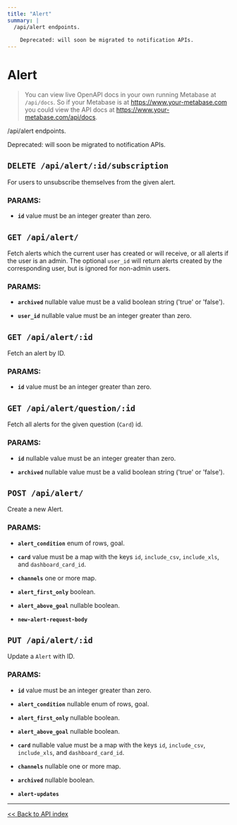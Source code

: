 ```yaml
---
title: "Alert"
summary: |
  /api/alert endpoints.
  
    Deprecated: will soon be migrated to notification APIs.
---
```


# Alert

> You can view live OpenAPI docs in your own running Metabase at `/api/docs`.
   So if your Metabase is at https://www.your-metabase.com you could view
   the API docs at https://www.your-metabase.com/api/docs.

/api/alert endpoints.

  Deprecated: will soon be migrated to notification APIs.

## `DELETE /api/alert/:id/subscription`

For users to unsubscribe themselves from the given alert.

### PARAMS:

-  **`id`** value must be an integer greater than zero.

## `GET /api/alert/`

Fetch alerts which the current user has created or will receive, or all alerts if the user is an admin.
  The optional `user_id` will return alerts created by the corresponding user, but is ignored for non-admin users.

### PARAMS:

-  **`archived`** nullable value must be a valid boolean string ('true' or 'false').

-  **`user_id`** nullable value must be an integer greater than zero.

## `GET /api/alert/:id`

Fetch an alert by ID.

### PARAMS:

-  **`id`** value must be an integer greater than zero.

## `GET /api/alert/question/:id`

Fetch all alerts for the given question (`Card`) id.

### PARAMS:

-  **`id`** nullable value must be an integer greater than zero.

-  **`archived`** nullable value must be a valid boolean string ('true' or 'false').

## `POST /api/alert/`

Create a new Alert.

### PARAMS:

-  **`alert_condition`** enum of rows, goal.

-  **`card`** value must be a map with the keys `id`, `include_csv`, `include_xls`, and `dashboard_card_id`.

-  **`channels`** one or more map.

-  **`alert_first_only`** boolean.

-  **`alert_above_goal`** nullable boolean.

-  **`new-alert-request-body`**

## `PUT /api/alert/:id`

Update a `Alert` with ID.

### PARAMS:

-  **`id`** value must be an integer greater than zero.

-  **`alert_condition`** nullable enum of rows, goal.

-  **`alert_first_only`** nullable boolean.

-  **`alert_above_goal`** nullable boolean.

-  **`card`** nullable value must be a map with the keys `id`, `include_csv`, `include_xls`, and `dashboard_card_id`.

-  **`channels`** nullable one or more map.

-  **`archived`** nullable boolean.

-  **`alert-updates`**

---

[<< Back to API index](../api-documentation.md)